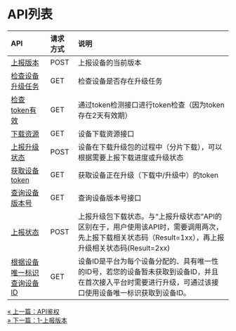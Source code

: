 # API列表

API | 请求方式 | 说明
:- | :- | :- 
[上报版本](/book/develop/south-API/0report_version.md) | POST| 上报设备的当前版本
[检查设备升级任务](/book/develop/south-API/1task.md) |GET| 检查设备是否存在升级任务
[检查token有效](/book/develop/south-API/2token.md)  |GET| 通过token检测接口进行token检查（因为token存在2天有效期）
[下载资源](/book/develop/south-API/3port.md) |	GET | 设备下载资源接口
[上报升级状态](/book/develop/south-API/4report_process.md) | POST | 设备在下载升级包的过程中（分片下载），可以根据需要上报下载进度或升级状态
[获取设备token](/book/develop/south-API/6get_token.md) |	GET | 获取设备正在升级（下载中/升级中）的token
[查询设备版本号](/book/develop/south-API/7check_version.md)|GET |查询设备版本号接口
[上报状态](/book/develop/south-API/5state.md) | POST | 上报升级包下载状态。与“上报升级状态”API的区别在于，用户使用该API时，需要调用两次，先上报下载相关状态码（Result=1xx），再上报升级相关状态码(Result=2xx)
[根据设备唯一标识查询设备ID](/book/develop/south-API/8check_did.md) | GET | 设备ID是平台为每个设备分配的、具有唯一性的ID号，若您的设备暂未获取到设备ID，并且在首次接入平台时需要进行升级，可通过该接口使用设备唯一标识获取到设备ID。

<div>
    <a href="/book/develop/auth.md">
        <span> &#171; 上一篇：API鉴权</span>
        </a>
		</div>
<div>
    <a href="/book/develop/south-API/0report_version.md">
        <span> &#187; 下一篇：1-上报版本</span>
    </a>
</div>